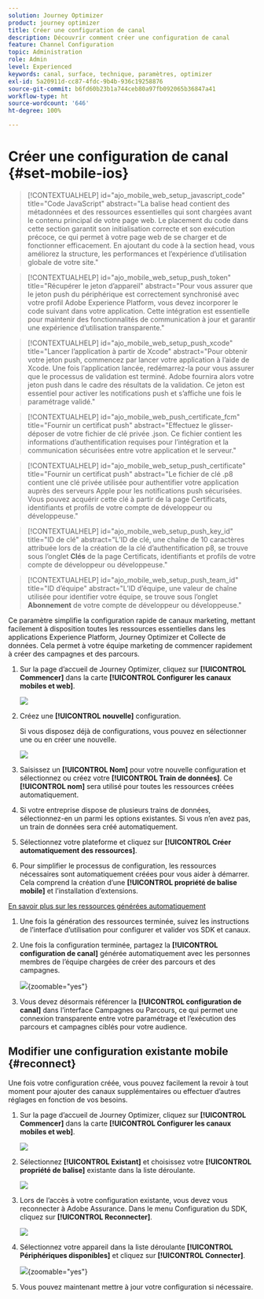 ```yaml
---
solution: Journey Optimizer
product: journey optimizer
title: Créer une configuration de canal
description: Découvrir comment créer une configuration de canal
feature: Channel Configuration
topic: Administration
role: Admin
level: Experienced
keywords: canal, surface, technique, paramètres, optimizer
exl-id: 5a20911d-cc87-4fdc-9b4b-936c19258876
source-git-commit: b6fd60b23b1a744ceb80a97fb092065b36847a41
workflow-type: ht
source-wordcount: '646'
ht-degree: 100%

---
```


# Créer une configuration de canal {#set-mobile-ios}

>[!CONTEXTUALHELP]
>id="ajo_mobile_web_setup_javascript_code"
>title="Code JavaScript"
>abstract="La balise head contient des métadonnées et des ressources essentielles qui sont chargées avant le contenu principal de votre page web. Le placement du code dans cette section garantit son initialisation correcte et son exécution précoce, ce qui permet à votre page web de se charger et de fonctionner efficacement. En ajoutant du code à la section head, vous améliorez la structure, les performances et l’expérience d’utilisation globale de votre site."

>[!CONTEXTUALHELP]
>id="ajo_mobile_web_setup_push_token"
>title="Récupérer le jeton d’appareil"
>abstract="Pour vous assurer que le jeton push du périphérique est correctement synchronisé avec votre profil Adobe Experience Platform, vous devez incorporer le code suivant dans votre application. Cette intégration est essentielle pour maintenir des fonctionnalités de communication à jour et garantir une expérience d’utilisation transparente."

>[!CONTEXTUALHELP]
>id="ajo_mobile_web_setup_push_xcode"
>title="Lancer l’application à partir de Xcode"
>abstract="Pour obtenir votre jeton push, commencez par lancer votre application à l’aide de Xcode. Une fois l’application lancée, redémarrez-la pour vous assurer que le processus de validation est terminé. Adobe fournira alors votre jeton push dans le cadre des résultats de la validation. Ce jeton est essentiel pour activer les notifications push et s’affiche une fois le paramétrage validé."

>[!CONTEXTUALHELP]
>id="ajo_mobile_web_push_certificate_fcm"
>title="Fournir un certificat push"
>abstract="Effectuez le glisser-déposer de votre fichier de clé privée .json. Ce fichier contient les informations d’authentification requises pour l’intégration et la communication sécurisées entre votre application et le serveur."

>[!CONTEXTUALHELP]
>id="ajo_mobile_web_setup_push_certificate"
>title="Fournir un certificat push"
>abstract="Le fichier de clé .p8 contient une clé privée utilisée pour authentifier votre application auprès des serveurs Apple pour les notifications push sécurisées. Vous pouvez acquérir cette clé à partir de la page Certificats, identifiants et profils de votre compte de développeur ou développeuse."

>[!CONTEXTUALHELP]
>id="ajo_mobile_web_setup_push_key_id"
>title="ID de clé"
>abstract="L’ID de clé, une chaîne de 10 caractères attribuée lors de la création de la clé d’authentification p8, se trouve sous l’onglet **Clés** de la page Certificats, identifiants et profils de votre compte de développeur ou développeuse."

>[!CONTEXTUALHELP]
>id="ajo_mobile_web_setup_push_team_id"
>title="ID d’équipe"
>abstract="L’ID d’équipe, une valeur de chaîne utilisée pour identifier votre équipe, se trouve sous l’onglet **Abonnement** de votre compte de développeur ou développeuse."


Ce paramètre simplifie la configuration rapide de canaux marketing, mettant facilement à disposition toutes les ressources essentielles dans les applications Experience Platform, Journey Optimizer et Collecte de données. Cela permet à votre équipe marketing de commencer rapidement à créer des campagnes et des parcours.

1. Sur la page d’accueil de Journey Optimizer, cliquez sur **[!UICONTROL Commencer]** dans la carte **[!UICONTROL Configurer les canaux mobiles et web]**.

   ![](assets/guided-setup-config-1.png)

1. Créez une **[!UICONTROL nouvelle]** configuration.

   Si vous disposez déjà de configurations, vous pouvez en sélectionner une ou en créer une nouvelle.

   ![](assets/guided-setup-config-2.png)

1. Saisissez un **[!UICONTROL Nom]** pour votre nouvelle configuration et sélectionnez ou créez votre **[!UICONTROL Train de données]**. Ce **[!UICONTROL nom]** sera utilisé pour toutes les ressources créées automatiquement.

1. Si votre entreprise dispose de plusieurs trains de données, sélectionnez-en un parmi les options existantes. Si vous n’en avez pas, un train de données sera créé automatiquement.

1. Sélectionnez votre plateforme et cliquez sur **[!UICONTROL Créer automatiquement des ressources]**.

1. Pour simplifier le processus de configuration, les ressources nécessaires sont automatiquement créées pour vous aider à démarrer. Cela comprend la création d’une **[!UICONTROL propriété de balise mobile]** et l’installation d’extensions.

[En savoir plus sur les ressources générées automatiquement](set-mobile-config.md#auto-create-resources)

1. Une fois la génération des ressources terminée, suivez les instructions de l’interface d’utilisation pour configurer et valider vos SDK et canaux.

1. Une fois la configuration terminée, partagez la **[!UICONTROL configuration de canal]** générée automatiquement avec les personnes membres de l’équipe chargées de créer des parcours et des campagnes.

   ![](assets/guided-setup-config-ios-8.png){zoomable="yes"}

1. Vous devez désormais référencer la **[!UICONTROL configuration de canal]** dans l’interface Campagnes ou Parcours, ce qui permet une connexion transparente entre votre paramétrage et l’exécution des parcours et campagnes ciblés pour votre audience.

## Modifier une configuration existante mobile {#reconnect}

Une fois votre configuration créée, vous pouvez facilement la revoir à tout moment pour ajouter des canaux supplémentaires ou effectuer d’autres réglages en fonction de vos besoins.

1. Sur la page d’accueil de Journey Optimizer, cliquez sur **[!UICONTROL Commencer]** dans la carte **[!UICONTROL Configurer les canaux mobiles et web]**.

   ![](assets/guided-setup-config-1.png)

1. Sélectionnez **[!UICONTROL Existant]** et choisissez votre **[!UICONTROL propriété de balise]** existante dans la liste déroulante.

   ![](assets/guided-setup-config-ios-9.png)

1. Lors de l’accès à votre configuration existante, vous devez vous reconnecter à Adobe Assurance. Dans le menu Configuration du SDK, cliquez sur **[!UICONTROL Reconnecter]**.

   ![](assets/guided-setup-config-ios-10.png)

1. Sélectionnez votre appareil dans la liste déroulante **[!UICONTROL Périphériques disponibles]** et cliquez sur **[!UICONTROL Connecter]**.

   ![](assets/guided-setup-config-ios-11.png){zoomable="yes"}

1. Vous pouvez maintenant mettre à jour votre configuration si nécessaire.
